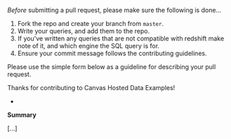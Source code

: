 *Before* submitting a pull request, please make sure the following is done...

1. Fork the repo and create your branch from `master`.
2. Write your queries, and add them to the repo.
3. If you've written any queries that are not compatible with redshift make note of it, and which
engine the SQL query is for.
4. Ensure your commit message follows the contributing guidelines.

Please use the simple form below as a guideline for describing your pull request.

Thanks for contributing to Canvas Hosted Data Examples!

-

**Summary**

[...]
